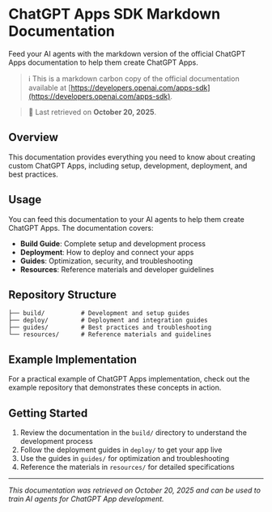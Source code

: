# ChatGPT Apps SDK Markdown Documentation

Feed your AI agents with the markdown version of the official ChatGPT Apps documentation to help them create ChatGPT Apps.

> ℹ️ This is a markdown carbon copy of the official documentation available at [https://developers.openai.com/apps-sdk](https://developers.openai.com/apps-sdk).

> 📅 Last retrieved on **October 20, 2025**.

## Overview

This documentation provides everything you need to know about creating custom ChatGPT Apps, including setup, development, deployment, and best practices.

## Usage

You can feed this documentation to your AI agents to help them create ChatGPT Apps. The documentation covers:

- **Build Guide**: Complete setup and development process
- **Deployment**: How to deploy and connect your apps
- **Guides**: Optimization, security, and troubleshooting
- **Resources**: Reference materials and developer guidelines

## Repository Structure

```
├── build/          # Development and setup guides
├── deploy/         # Deployment and integration guides  
├── guides/         # Best practices and troubleshooting
└── resources/      # Reference materials and guidelines
```

## Example Implementation

For a practical example of ChatGPT Apps implementation, check out the example repository that demonstrates these concepts in action.

## Getting Started

1. Review the documentation in the `build/` directory to understand the development process
2. Follow the deployment guides in `deploy/` to get your app live
3. Use the guides in `guides/` for optimization and troubleshooting
4. Reference the materials in `resources/` for detailed specifications

---

*This documentation was retrieved on October 20, 2025 and can be used to train AI agents for ChatGPT App development.*
